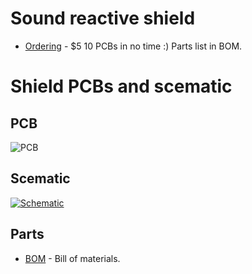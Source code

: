 # Sound reactive shield
-   [Ordering](https://www.pcbway.com/project/shareproject/WLED_wemos_shield.html) - $5 10 PCBs in no time :) Parts list in BOM.
# Shield PCBs and scematic
## PCB
![PCB](https://github.com/srg74/WLED-wemos-shield/blob/master/resources/Sound/files/WLED_Wemos_shield-v1.0-sound.png)
## Scematic
<a href="https://github.com/srg74/WLED-wemos-shield/blob/master/resources/Sound/files/scematic_sound.pdf">![Schematic](https://github.com/srg74/WLED-wemos-shield/blob/master/resources/Sound/files/scematic_sound.jpg)</a>
## Parts
-   [BOM](https://github.com/srg74/WLED-wemos-shield/blob/master/resources/Sound/files/BOM_sound_reactive.pdf) - Bill of materials.
